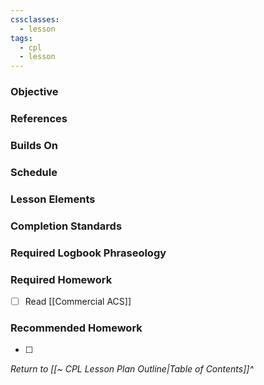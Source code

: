 ```yaml
---
cssclasses:
  - lesson
tags:
  - cpl
  - lesson
---
```

### Objective

### References

### Builds On

### Schedule

### Lesson Elements

### Completion Standards

### Required Logbook Phraseology

### Required Homework
- [ ] Read [[Commercial ACS]]

### Recommended Homework
- [ ] 

*Return to [[~ CPL Lesson Plan Outline|Table of Contents]]^*